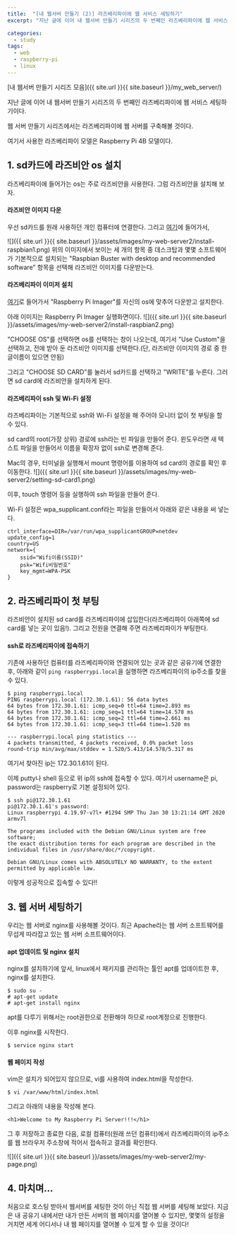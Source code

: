 ```yaml
---
title:  "[내 웹서버 만들기 (2)] 라즈베리파이에 웹 서비스 세팅하기"
excerpt: "지난 글에 이어 내 웹서버 만들기 시리즈의 두 번째인 라즈베리파이에 웹 서비스 세팅하기이다.."

categories:
  - study
tags:
  - web
  - raspberry-pi
  - linux
---
```


[내 웹서버 만들기 시리즈 모음]({{ site.url }}{{ site.baseurl }}/my_web_server/)

지난 글에 이어 내 웹서버 만들기 시리즈의 두 번째인 라즈베리파이에 웹 서비스 세팅하기이다.

웹 서버 만들기 시리즈에서는 라즈베리파이에 웹 서버를 구축해볼 것이다.

여기서 사용한 라즈베리파이 모델은 Raspberry Pi 4B 모델이다.

## 1. sd카드에 라즈비안 os 설치
라즈베리파이에 들어가는 os는 주로 라즈비안을 사용한다. 그럼 라즈비안을 설치해 보자.

#### 라즈비안 이미지 다운
우선 sd카드를 원래 사용하던 개인 컴퓨터에 연결한다.
그리고 [여기](https://www.raspberrypi.org/downloads/raspbian/)에 들어가서,

![]({{ site.url }}{{ site.baseurl }}/assets/images/my-web-server2/install-raspbian1.png)
위의 이미지에서 보이는 세 개의 항목 중 데스크탑과 몇몇 소프트웨어가 기본적으로 설치되는 
"Raspbian Buster with desktop and recommended software" 항목을 선택해 라즈비안 이미지를 다운받는다.

#### 라즈베리파이 이미저 설치
[여기](https://www.raspberrypi.org/downloads/)로 들어가서 "Raspberry Pi Imager"를 자신의 os에 맞추어 다운받고 설치한다.

아래 이미지는 Raspberry Pi Imager 실행화면이다.
![]({{ site.url }}{{ site.baseurl }}/assets/images/my-web-server2/install-raspbian2.png)

"CHOOSE OS"를 선택하면 os를 선택하는 창이 나오는데, 여기서 "Use Custom"을 선택하고, 전에 받아 둔 라즈비안 이미지를 선택한다.(단, 라즈비안 이미지의 경로 중 한글이름이 있으면 안됨)

그리고 "CHOOSE SD CARD"를 눌러서 sd카드를 선택하고 "WRITE"를 누른다. 그러면 sd card에 라즈비안을 설치하게 된다.

#### 라즈베리파이 ssh 및 Wi-Fi 설정
라즈베리파이는 기본적으로 ssh와 Wi-Fi 설정을 해 주어야 모니터 없이 첫 부팅을 할 수 있다.

sd card의 root(가장 상위) 경로에 ssh라는 빈 파일을 만들어 준다. 윈도우라면 새 텍스트 파일을 만들어서 이름을 확장자 없이 ssh로 변경해 준다.

Mac의 경우, 터미널을 실행해서 mount 명령어를 이용하여 sd card의 경로를 확인 후 이동한다.
![]({{ site.url }}{{ site.baseurl }}/assets/images/my-web-server2/setting-sd-card1.png)

이후, touch 명령어 등을 실행하여 ssh 파일을 만들어 준다.

Wi-Fi 설정은 wpa_supplicant.conf라는 파일을 만들어서 아래와 같은 내용을 써 넣는다.
```
ctrl_interface=DIR=/var/run/wpa_supplicantGROUP=netdev
update_config=1
country=US
network={
    ssid="Wifi이름(SSID)"
    psk="Wifi비밀번호"
    key_mgmt=WPA-PSK
}
```

## 2. 라즈베리파이 첫 부팅

라즈비안이 설치된 sd card를 라즈베리파이에 삽입한다(라즈베리파이 아래쪽에 sd card를 넣는 곳이 있음!). 그리고 전원을 연결해 주면 라즈베리파이가 부팅한다.

#### ssh로 라즈베리파이에 접속하기

기존에 사용하던 컴퓨터를 라즈베리파이와 연결되어 있는 곳과 같은 공유기에 연결한 후, 아래와 같이 `ping raspberrypi.local`을 실행하면 라즈베리파이의 ip주소를 찾을 수 있다.

```
$ ping raspberrypi.local
PING raspberrypi.local (172.30.1.61): 56 data bytes
64 bytes from 172.30.1.61: icmp_seq=0 ttl=64 time=2.893 ms
64 bytes from 172.30.1.61: icmp_seq=1 ttl=64 time=14.578 ms
64 bytes from 172.30.1.61: icmp_seq=2 ttl=64 time=2.661 ms
64 bytes from 172.30.1.61: icmp_seq=3 ttl=64 time=1.520 ms

--- raspberrypi.local ping statistics ---
4 packets transmitted, 4 packets received, 0.0% packet loss
round-trip min/avg/max/stddev = 1.520/5.413/14.578/5.317 ms
```

여기서 찾아진 ip는 172.30.1.61이 된다.

이제 putty나 shell 등으로 위 ip의 ssh에 접속할 수 있다. 여기서 username은 pi, password는 raspberry로 기본 설정되어 있다.
```
$ ssh pi@172.30.1.61
pi@172.30.1.61's password:
Linux raspberrypi 4.19.97-v7l+ #1294 SMP Thu Jan 30 13:21:14 GMT 2020 armv7l

The programs included with the Debian GNU/Linux system are free software;
the exact distribution terms for each program are described in the
individual files in /usr/share/doc/*/copyright.

Debian GNU/Linux comes with ABSOLUTELY NO WARRANTY, to the extent
permitted by applicable law.
``` 

이렇게 성공적으로 집속할 수 있다!!


## 3. 웹 서버 세팅하기
우리는 웹 서버로 nginx를 사용해볼 것이다. 최근 Apache라는 웹 서버 소프트웨어를 무섭게 따라잡고 있는 웹 서버 소프트웨어이다.

#### apt 업데이트 및 nginx 설치

nginx를 설치하기에 앞서, linux에서 패키지를 관리하는 툴인 apt를 업데이트한 후, nginx를 설치한다.
```
$ sudo su - 
# apt-get update 
# apt-get install nginx
```
apt를 다루기 위해서는 root권한으로 전환해야 하므로 root계정으로 진행한다.

이후 nginx를 시작한다.
```
$ service nginx start
```

#### 웹 페이지 작성

vim은 설치가 되어있지 않으므로, vi를 사용하여 index.html을 작성한다.
```
$ vi /var/www/html/index.html
```

그리고 아래의 내용을 작성해 본다.
```
<h1>Welcome to My Raspberry Pi Server!!!</h1>
```

그 후 저장하고 종료한 다음, 로컬 컴퓨터(원래 쓰던 컴퓨터)에서 라즈베리파이의 ip주소를 웹 브라우저 주소창에 적어서 접속하고 결과를 확인한다.

![]({{ site.url }}{{ site.baseurl }}/assets/images/my-web-server2/my-page.png)

## 4. 마치며...

처음으로 호스팅 받아서 웹서버를 세팅한 것이 아닌 직접 웹 서버를 세팅해 보았다. 지금은 내 공유기 내에서만 내가 만든 서버의 웹 페이지를 열어볼 수 있지만, 몇몇의 설정을 거치면 세계 어디서나 내 웹 페이지를 열어볼 수 있게 할 수 있을 것이다!